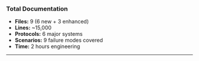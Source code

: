### Total Documentation

- **Files:** 9 (6 new + 3 enhanced)
- **Lines:** ~15,000
- **Protocols:** 6 major systems
- **Scenarios:** 9 failure modes covered
- **Time:** 2 hours engineering

---

